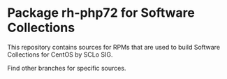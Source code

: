 # Package rh-php72 for Software Collections

This repository contains sources for RPMs that are used
to build Software Collections for CentOS by SCLo SIG.

Find other branches for specific sources.
